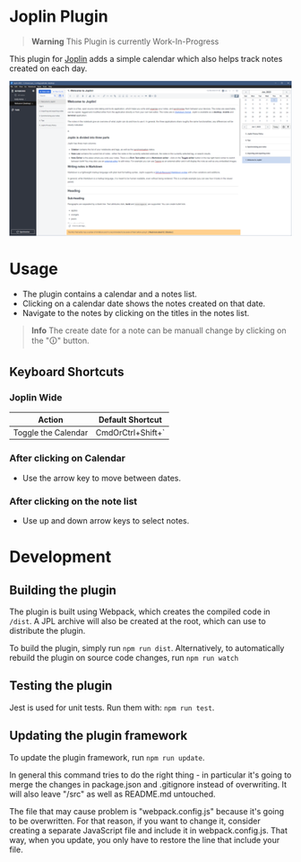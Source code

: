 # Joplin Plugin

> **Warning**
> This Plugin is currently Work-In-Progress

This plugin for [Joplin](https://joplinapp.org/) adds a simple calendar which also helps track notes created on each day.

![Showcase](./images/showcase.png)

# Usage

- The plugin contains a calendar and a notes list.
- Clicking on a calendar date shows the notes created on that date.
- Navigate to the notes by clicking on the titles in the notes list.

> **Info**
> The create date for a note can be manuall change by clicking on the "🛈" button.

## Keyboard Shortcuts

### Joplin Wide

| Action              | Default Shortcut  |
| ------------------- | ----------------- |
| Toggle the Calendar | CmdOrCtrl+Shift+` |

### After clicking on Calendar

- Use the arrow key to move between dates.

### After clicking on the note list

- Use up and down arrow keys to select notes.

# Development

## Building the plugin

The plugin is built using Webpack, which creates the compiled code in `/dist`. A JPL archive will also be created at the root, which can use to distribute the plugin.

To build the plugin, simply run `npm run dist`.
Alternatively, to automatically rebuild the plugin on source code changes, run `npm run watch`

## Testing the plugin

Jest is used for unit tests. Run them with: `npm run test`.

## Updating the plugin framework

To update the plugin framework, run `npm run update`.

In general this command tries to do the right thing - in particular it's going to merge the changes in package.json and .gitignore instead of overwriting. It will also leave "/src" as well as README.md untouched.

The file that may cause problem is "webpack.config.js" because it's going to be overwritten. For that reason, if you want to change it, consider creating a separate JavaScript file and include it in webpack.config.js. That way, when you update, you only have to restore the line that include your file.
